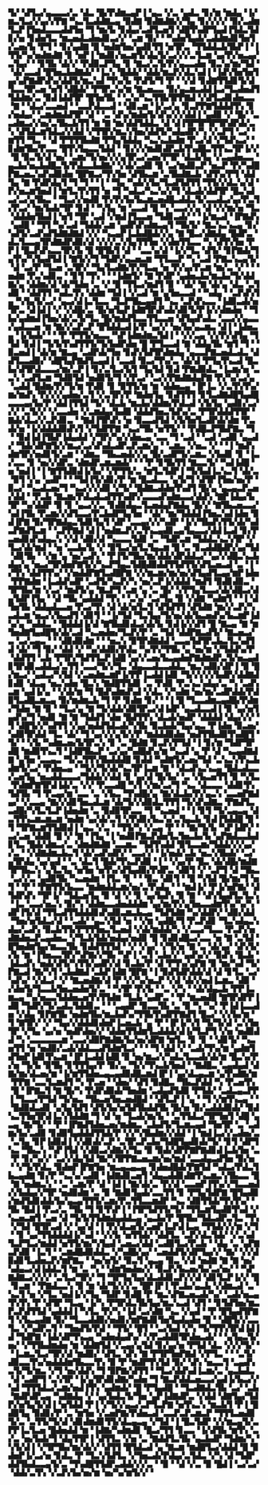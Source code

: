 ▜▞▝▟▜▃▞▄▃▃▃▞▃▝▟▃▝█▞▛▟▆▃▄▛▐▝▄▃▝▞▃▝▄▟▃▝▊▞▆▝▆▟▄▝▐▞▆▃▜▃▞▞▄▞▞▛▇▝▚▃▜▃▟▟▇▃▄▝▉▟▇▝▉▟▇▟▇▞▞▜▄▝▊▞▞▞▞▝▉▞▃▟▆▜▃▛▐▜▅▟▃▃▃▟▟▜▅▝▜▝▆▞▙▝▊▟▄▞▃▟▜▃▅▜▝▟█▜▚▟▛▜▄▟▐▜▟▃▜▟▊▞▅▝▊▟▅▜▃▝▆▃▅▟▃▟▅▟▊▃▞▞▝▃▆▝▉▞▝▝▚▟▅▜▄▟▞▃▟▟▆▟▊▜▅▜▞▃▅▞▙▝▛▜▝▝▊▞▄▟▇▝█▝▅▟▆▜▅▞▄▟▊▜▜▝▅▜▛▃▝▜▜▟▟▃▙▜▙▛▐▝▐▜▜▞▚▞▅▟▆▟▇▝▊▝▅▛▐▝▆▟▊▞▅▃▆▜▞▟▄▜▞▃▞▞▞▃▜▃▆▝▄▞▛▞▅▃▄▞▃▜▄▞▝▝▊▜▙▝▟▞▞▝▛▟▉▃▛▜▄▝▊▝▇▃▞▃▜▞▛▞▄▃▃▟▅▝▉▃▚▞▆▞▜▟▝▝▟▞▃▃▟▝█▜▅▃▙▟▇▟▞▝▐▃▚▝█▟▟▞▝▟▟▞▆▃▛▞▟▃▚▟▐▝▐▟▚▜▅▜▅▜▄▞▄▛▇▟▛▟▚▞▟▟▜▞▆▃▚▟▝▜▚▞▙▝▛▟▜▞▜▝▛▝▝▞▟▝▊▟▇▜▜▟▊▜▞▟▜▃▃▜▛▃▅▝▅▜▝▟█▟▞▝▛▜▛▃▚▞▆▝▇▃▅▃▃▝▉▞▄▃▆▃▟▟▐▃▞▜▃▟▅▟▜▜▟▟▆▞▃▝▉▟▐▟▟▜▛▝█▜▅▜▙▝▝▃▚▞▚▃▜▜▙▜▛▛▇▟▝▞▟▜▃▟▊▟▅▃▃▝▇▝▝▟▃▞▃▃▅▟▝▝▃▃▛▟▃▃▟▝▝▟▊▃▆▝▐▞▃▞▄▝▊▃▛▛▇▜▟▟▟▜▚▝▊▞▅▟▄▞▝▃▆▟▆▟▟▜▛▝▟▝▝▃▝▟▚▞▆▟▅▜▞▟▚▞▞▞▟▟▐▝▄▟▉▝▞▝█▞▝▃▃▟▆▃▞▞▅▞▃▜▙▃▙▜▜▝▆▝▇▝▆▞▟▟▜▟▟▃▝▟▝▟▐▜▛▜▛▜▛▜▛▟▛▟▞▃▚▝▟▜▟▃▆▜▟▃▞▞▟▟▝▞▜▜▛▞▆▃▚▜▅▞▟▟▜▞▚▟▄▟▛▞▚▝▞▃▛▜▝▃▞▝▆▜▜▝▜▃▝▝▟▝▛▜▜▜▙▟▇▝▛▜▄▜▟▟▄▝▚▃▚▃▙▟▆▝▛▃▞▟▝▞▜▟▚▃▞▝▊▟▆▜▙▞▛▃▃▝█▜▚▜▄▃▃▜▟▟▝▝▊▞▞▞▆▟▊▟▛▃▙▜▚▟█▃▜▜▚▃▜▛▐▞▞▝█▝▉▃▜▞▟▝▅▞▝▃▆▞▜▞▅▞▞▞▄▜▛▃▞▃▅▞▛▜▛▝▟▃▙▜▄▝▞▃▄▟▅▃▃▝▄▃▙▞▅▃▙▟█▃▜▞▛▟▃▃▙▟▇▞▝▞▟▞▃▟▉▝▉▝▃▞▆▟▉▃▛▝▅▃▛▝▛▞▚▟█▛▇▃▅▃▚▟▚▟▉▟▅▝█▛▇▃▞▜▚▜▅▝▟▜▙▃▆▝▃▜▙▟▇▃▙▝▟▜▚▞▛▜▝▟▟▜▄▝▇▝▛▟▛▟▄▜▝▜▝▜▝▝▐▝▝▜▄▝▚▟▞▞▙▞▜▃▟▜▟▜▜▝▜▜▞▞▟▃▚▞▟▝▛▞▅▃▆▜▅▟▐▝▆▜▃▜▚▜▜▝▅▝▜▝▚▟▃▞▚▃▚▞▞▜▝▟▃▟▞▟▟▜▛▝█▃▚▟▃▞▃▞▄▜▙▃▝▝▜▃▞▞▅▟▉▝▛▞▛▞▙▞▙▃▆▃▅▟█▃▟▟▃▜▞▃▃▟▃▞▄▞▛▃▜▞▛▃▞▝▆▞▙▟▞▜▛▝▊▟▝▝▚▜▄▝▆▝▃▃▟▝█▝▚▝▃▃▞▞▄▝▟▝▞▞▆▞▅▝▜▃▝▟▟▟▅▜▙▟▐▝▅▜▝▜▛▝▃▟▝▞▆▟▐▜▃▃▅▝▜▟▊▃▟▞▝▝▐▞▆▃▟▝▐▛▇▟▚▝▄▟█▝▝▜▜▝▚▞▃▟▝▜▟▟▞▃▆▝▄▟▛▟▚▟▆▃▄▜▝▜▙▜▞▝▇▃▚▃▚▃▄▝▊▞▚▟▜▞▃▟▚▟▜▟▇▟▇▟▝▞▞▝▚▃▄▛▐▃▙▟█▟▞▞▄▝▇▝█▃▞▟▇▟▄▝█▟▛▃▝▟▃▜▃▃▄▜▛▟▇▟▛▟▉▞▟▝▞▞▞▃▚▜▄▜▜▜▅▝▞▟▅▜▜▃▃▝▚▝▟▜▚▜▅▝▛▛▐▝█▃▛▟▚▃▃▜▛▞▙▝█▝█▜▙▜▝▟▝▝▃▃▚▞▟▝▐▞▞▜▃▝▟▜▞▝▊▛▇▟▞▜▄▜▚▞▚▜▄▟▜▟▐▝▇▜▞▞▜▝▜▟▛▞▄▃▅▃▆▝▜▜▃▃▛▝▚▝▃▟▝▛▇▃▚▃▄▜▞▝▟▝▃▞▛▝▜▃▅▝▃▜▛▞▝▜▄▜▃▟▇▞▛▞▜▃▄▝▅▝▛▞▄▞▛▃▆▝▆▞▃▝▞▝▝▝▅▟▆▝▛▃▚▟▊▃▝▝▊▜▝▜▚▝▝▝▐▟▆▜▞▝▇▝▛▟▛▝▄▟▅▃▙▞▆▃▙▞▜▞▟▟▇▞▄▝▟▟▆▞▟▝▟▞▜▟▅▝▃▝▞▝█▝▜▜▃▞▆▟▜▝▉▝▝▟▞▝▇▝▟▞▄▝▟▃▝▃▜▟▉▝▝▟▟▜▜▝▚▟▃▜▚▝▟▟▆▝▜▟▐▝▞▃▟▝▆▝▄▜▅▃▃▟▝▝▚▟▄▝▝▃▛▟▚▜▄▝▚▜▄▜▞▃▞▝▄▃▞▟▐▃▜▃▃▝▜▃▛▜▙▃▄▟▜▝▚▃▝▃▛▟▚▃▃▝▐▟▉▃▟▞▅▜▛▃▝▟▐▟▐▝▞▝▞▟█▞▃▝█▞▅▜▄▛▐▟▇▜▛▟▚▟▞▟▊▜▞▛▐▞▞▟▆▟▅▝▝▜▙▞▄▟▆▟▐▜▅▞▟▞▃▜▞▜▃▝█▞▆▟▟▜▃▃▜▜▃▃▅▝▟▜▄▟▚▟▃▝▃▃▞▞▄▃▃▞▄▟▃▃▅▝▆▝▇▞▞▃▛▃▛▝█▜▟▟▃▟▐▞▛▝▄▞▞▝▅▞▙▞▄▃▆▃▝▟▐▝▐▟▅▃▄▝▐▞▙▟▞▝▝▝▛▝▛▜▜▞▅▃▃▝▚▛▐▟▆▟▆▃▜▟▐▝▝▞▞▃▄▝▞▞▛▞▟▜▄▝▜▜▟▝▊▟▐▝▜▞▙▜▚▟▜▜▜▞▜▞▙▟▛▟▅▝█▝▛▜▃▃▟▝▇▝▟▟▄▜▙▝▆▜▝▜▝▝▉▃▅▟▐▝▟▞▆▝▇▃▄▝▃▟▛▟▞▜▅▝▊▟▚▜▟▜▛▟▆▟▄▝▄▃▃▛▇▃▅▟▃▟▃▝▟▟▜▃▃▟▉▞▝▟█▜▄▛▇▟▜▃▄▟▐▝▃▃▟▝▉▃▞▜▚▞▃▝▟▞▟▝▛▜▄▜▚▃▟▝█▃▙▞▟▜▛▟▃▃▃▞▆▞▃▛▐▝▊▞▃▜▃▞▙▜▝▜▄▜▟▝▊▟▝▛▇▟▉▟▃▝▐▃▆▞▅▝▃▃▚▝▃▟▜▃▆▝▜▟▉▜▟▝▅▟▉▜▞▜▝▞▛▃▞▝▃▞▞▛▇▟▇▟▄▛▇▝▛▞▚▞▃▞▄▝▃▟▟▝█▟▆▞▛▞▜▞▆▝▛▟▊▝▊▝▉▜▜▞▆▝▆▝▟▟▅▃▄▝▐▛▐▃▝▞▃▜▚▜▚▞▆▞▆▟▚▝▛▞▞▞▄▟▅▞▃▜▝▞▃▜▛▞▛▝▇▟▅▜▄▝▊▟▜▜▜▝▊▜▃▟▇▟█▜▄▟█▃▃▃▄▞▙▞▛▝▟▟▐▜▜▟▝▜▞▝▟▃▙▝▆▃▙▞▟▟▆▞▛▟▃▟▝▞▙▜▄▝▄▟▊▞▃▞▞▞▝▃▜▞▞▝▞▃▃▟▅▝▞▃▆▟▄▞▙▟▉▝▟▟▟▜▅▃▜▟▚▞▃▝▛▜▛▟▟▟▜▜▛▝▇▟▞▟▃▞▞▃▛▟▊▃▝▝▇▟▐▜▛▟▚▝▅▝▉▃▃▟▜▟▝▞▙▜▅▜▃▟▛▟▞▟▆▝▛▃▟▞▅▝▐▞▟▟▟▟▉▟▚▜▝▞▜▟▛▛▇▝▚▃▞▜▙▝▅▜▜▞▝▝▛▟█▃▛▜▙▛▇▃▝▜▝▝▉▟▐▟▐▜▙▛▐▟▄▟▟▝▞▜▛▞▚▞▞▟▅▃▄▝▃▃▝▜▝▃▟▝▝▃▟▝▃▟▉▝▄▃▟▞▝▜▟▞▟▛▇▜▞▞▆▃▞▃▞▟▚▟▃▟▛▃▛▃▆▞▄▝▝▃▆▃▝▞▅▃▝▞▝▝▐▝▆▟▚▟▆▜▛▞▅▟▊▜▞▃▆▝▝▟▆▃▝▜▙▃▅▟▞▞▄▝█▞▃▟▛▜▞▃▆▃▝▞▙▟▊▝▊▝▐▃▞▃▃▝▊▝▅▞▞▟▛▃▝▟▆▟▛▃▆▃▆▟▞▝▝▝▛▝▊▜▙▜▜▝▇▃▃▜▞▝▚▟▐▟█▝▅▝▅▟▐▝▐▝▇▜▜▟▉▟▐▞▙▞▝▞▛▜▜▞▃▝▆▜▃▜▟▛▐▝▜▞▙▟▐▃▚▃▜▝▟▞▃▝▉▜▝▞▄▝▄▟▛▝▝▝▜▟▐▜▞▟▊▞▛▝▆▝█▃▟▃▃▝▄▜▞▜▝▟▜▛▐▜▅▞▅▞▛▝▉▃▞▝▚▃▟▃▅▞▜▝▚▃▞▞▞▟▉▝▞▜▞▝█▟▇▃▟▟▅▜▚▟▜▝█▞▄▝▄▃▄▃▛▃▅▞▟▟▝▝▛▃▙▝▇▃▆▞▛▟▃▟▃▟▜▜▚▟▛▞▃▃▃▟▚▟▆▃▃▞▟▟▚▝▇▛▐▟▄▞▙▜▛▝▚▞▟▟▛▝▉▝▊▝▄▃▞▞▃▝▊▟▉▟▄▃▜▃▅▟▄▛▇▟▄▝█▞▞▝▇▜▙▃▅▃▃▞▚▟▐▜▙▝▛▃▆▞▞▟▜▃▃▞▛▃▙▟▛▜▄▜▅▝▝▟▞▝▆▞▜▟▟▟▐▜▅▃▚▟▐▟▅▝▉▟▐▛▇▝▉▞▜▛▇▟▄▃▜▟▊▜▄▜▝▟▛▝▃▃▄▞▞▞▚▟▛▝▐▞▞▜▙▟▚▜▜▞▟▞▚▟▃▛▇▟▜▃▆▝▝▃▛▛▇▟▝▟▐▝▅▟▆▃▛▞▃▜▚▃▄▟▊▃▄▜▄▃▃▞▟▟▐▃▟▝▊▞▛▃▅▟▊▟▚▟▄▃▚▝▞▟▝▟▉▞▟▝▚▃▃▃▜▟▊▝▃▝▜▟▛▃▆▝▜▟▟▃▚▃▚▜▛▝▞▜▃▞▟▞▆▟▝▝▅▝▃▃▙▞▙▝▞▝▉▜▃▞▅▜▃▜▄▃▆▝█▝▃▝▊▃▟▟█▟▛▞▄▞▜▟▝▟▊▜▙▝▝▞▆▝▄▝▅▞▃▟▚▝▝▛▐▜▞▜▙▞▆▞▟▟▞▟▛▟▟▃▞▝▄▞▞▟█▃▚▃▙▟▄▞▄▝▅▃▞▜▛▟▅▛▇▜▞▞▚▃▛▜▄▃▜▟█▟▉▟▟▜▜▟▜▜▞▟▜▃▅▃▟▝▃▝▐▝▞▜▚▝▟▟▜▜▚▞▝▞▅▟▟▛▇▜▃▟█▛▇▝▞▞▆▃▆▞▆▞▅▞▟▜▄▟▜▃▄▞▆▛▐▟▅▝▛▛▇▟▆▝▐▃▟▟▚▟▛▝▃▟▜▞▚▃▛▞▚▝▅▞▃▛▐▞▟▟▟▝▆▟▜▝▉▟▊▟▉▃▝▜▛▜▙▞▆▝▞▃▞▝▆▟▜▞▄▝▇▃▛▜▝▃▆▝▄▝▃▝█▞▝▞▛▜▄▜▃▃▞▟▞▟█▃▞▟▄▜▟▛▐▜▄▝▝▟▝▜▙▝▄▟▟▟▝▜▚▝▝▃▚▞▝▃▞▜▄▝▉▝▞▟▇▝▚▟▆▜▝▝▐▝▟▜▅▜▙▝▟▟▄▟▃▃▅▝▛▃▞▜▚▝▟▝▟▞▅▜▃▜▝▟▜▟▜▜▝▟▜▟▇▝▆▞▞▃▛▞▚▃▟▃▆▝▅▃▞▞▙▃▟▜▝▟▊▜▝▝▐▞▜▟▝▜▃▜▄▞▜▞▅▞▟▞▙▃▅▟▚▞▙▃▆▛▐▟▚▞▄▝▚▟▟▃▝▝█▟▟▟▐▞▟▝▇▜▙▟▊▟▃▞▟▞▙▝▊▟▐▞▞▟▜▝█▝▇▃▄▝▇▝▆▜▅▟▇▜▄▟█▜▞▟▞▃▟▝▚▃▅▟▅▞▜▃▛▞▛▝▃▝▜▟▝▟▟▛▇▃▟▜▞▝▇▃▅▃▞▃▝▃▞▃▄▃▝▝▝▟▉▟▉▟▆▝▝▝▅▃▚▝▉▜▛▟▇▟▟▝▃▃▄▜▟▜▛▃▙▃▜▃▚▟▜▟▝▟▞▝▜▝▉▞▝▟▟▝▞▝▚▞▟▟▉▞▛▟▄▝▚▞▛▞▜▜▙▝▄▝▅▞▆▝▞▜▟▟▚▞▛▝▟▟▜▜▝▃▙▝▛▜▛▞▜▟▜▜▃▛▐▟█▝▄▞▞▃▅▞▙▃▄▟▅▛▇▟▆▟▛▃▜▞▅▃▄▟▊▜▛▟▊▃▟▟▃▞▃▜▜▝▃▃▞▜▞▞▜▃▝▟▄▃▃▟▃▃▟▟▃▝▆▃▚▟▉▞▟▛▐▝▉▝█▞▆▃▞▝▄▟▃▞▚▜▟▝▞▃▅▟▆▃▆▛▐▞▛▛▐▃▟▟▐▟▊▝▜▞▞▞▞▞▙▟▛▞▟▟▇▟▊▟▊▝▟▃▄▝▅▃▚▟▅▝█▃▚▝▇▟█▜▜▟▊▝▃▝▛▟▊▝▛▃▚▃▚▟▄▞▃▝▚▝▃▟▚▃▆▝▄▟▐▞▄▝▝▞▟▞▆▝▜▝█▟▚▟▆▟▚▟▝▞▟▃▝▞▚▟▆▝▅▞▆▞▃▟▛▟▟▞▛▟▉▜▃▟█▃▆▃▄▝▉▞▆▟▆▃▙▝▜▝▛▝▊▟▆▝▊▞▝▝▐▝█▝▜▃▃▟▆▃▄▟█▞▛▟▆▞▜▟▅▝▇▝▉▝▝▜▃▞▄▝▇▝▜▞▟▟▞▟▉▜▛▃▞▟▐▟▛▝▄▃▟▃▃▟▐▝▉▝▄▞▅▜▄▟▚▞▜▝▅▟▊▝▇▝▇▝▜▟▟▜▝▟▅▝█▟▜▜▚▝▟▃▟▞▅▟▛▝▟▟▟▟▝▟▄▞▞▞▝▜▝▟█▜▞▞▚▟▜▜▝▞▄▞▅▟▟▜▟▃▟▞▚▜▙▝▉▃▙▟▞▜▄▞▄▃▝▛▐▟▅▝▉▃▅▞▚▟▉▜▛▟▟▝▜▃▝▟▞▝▜▝▄▞▞▞▄▜▞▞▛▝▆▟▟▟▉▟▅▝▅▟▜▜▙▟▉▜▚▟█▜▝▜▞▝▝▞▙▝▚▟▆▃▅▞▙▜▛▃▚▝▊▝▃▝█▟▇▝▊▃▛▞▛▜▟▝▐▝▊▞▆▝▜▟▛▜▛▟█▝▆▟▉▜▚▃▜▝▐▟█▜▙▃▛▝▃▞▄▞▚▟█▟▚▞▆▝▚▃▟▝▄▝▛▝▟▝▚▃▄▟▇▟▇▝▄▜▅▝▃▃▄▃▝▜▞▃▜▜▚▜▙▟▟▟█▝▊▟▟▝▚▟▇▜▞▃▅▞▜▟▝▃▚▃▚▜▚▃▙▟▆▜▞▃▞▝▛▟▅▃▄▝▝▜▞▞▜▞▟▞▚▃▜▛▐▃▆▝▇▝▝▟▃▟▚▃▚▃▄▝█▟▃▟▃▃▞▃▅▜▄▝▅▃▟▟▃▃▃▞▜▟▟▞▞▟▟▝▊▝▄▞▟▝█▞▙▞▝▃▝▞▙▃▅▜▜▝▉▝▚▜▃▝▛▟▆▛▇▜▛▟▐▟▞▃▝▞▞▝▛▃▃▟█▝▚▜▝▞▆▞▃▞▜▝▚▃▝▟▃▃▃▝▟▟▊▜▚▜▟▜▙▝▜▝▛▃▄▞▆▝▃▃▝▃▝▞▙▃▝▜▚▟█▞▄▝▇▞▟▃▙▞▛▞▄▃▚▝▃▃▅▛▇▟▄▞▝▞▃▃▄▝▇▞▞▟▊▜▅▃▟▃▆▝▟▞▜▞▞▟▉▟▃▜▜▜▝▜▞▟▚▟▇▃▝▛▇▟▜▃▃▟█▞▚▜▃▜▃▛▐▟▅▟▆▝▃▝▉▟▉▜▛▃▃▝▜▝▚▃▅▟▝▝▐▝▊▜▝▜▞▃▄▃▄▝▟▃▜▜▚▃▆▃▆▃▆▝▅▟▆▝▄▞▟▞▃▜▝▞▛▟▊▞▙▃▚▞▃▜▄▃▙▝▊▟▐▜▟▟█▝█▝▜▝▜▛▇▃▆▜▜▟▉▟▐▝▄▃▝▞▃▝▝▜▜▞▚▝▞▃▄▝▛▝▝▝▇▞▜▞▙▝▚▛▐▟▛▞▝▃▞▃▅▝▟▟▉▝█▝▞▝▇▝▐▜▄▝▐▝▅▟▊▛▇▃▛▟▅▜▃▜▅▃▙▞▙▝▄▛▇▟▃▃▙▟▊▜▃▝█▟▞▟▆▃▞▃▝▟▆▟▇▟▇▝▃▃▆▃▝▜▟▜▚▟▟▝▉▜▃▃▆▞▜▟▟▞▞▞▄▞▞▃▝▝▞▟▇▟▆▃▙▃▜▝▟▞▃▟▚▟▛▞▝▃▃▞▞▝▐▞▅▟▞▃▙▝▅▃▚▜▙▟▞▝▃▞▄▜▛▟▄▝▄▞▄▟▝▝▃▝▟▃▜▝█▟▞▜▚▃▛▟▉▝▐▝▝▞▄▞▛▝█▃▝▟▞▟█▞▆▟▇▜▛▜▙▃▚▝▄▜▃▜▄▝▅▜▅▝▅▜▚▞▟▜▄▟▉▞▛▟▛▃▝▟▉▜▝▞▝▃▛▜▝▟▝▜▙▃▝▃▞▞▃▝▄▟▉▜▙▝▚▃▅▟▆▝▐▜▃▝▊▝▝▝▉▃▝▟▊▜▝▝█▝▚▜▟▝█▞▆▞▜▝▅▜▝▝▛▝▝▛▇▜▜▞▙▃▃▝▆▟▆▟▟▃▆▞▅▞▃▜▚▟▄▝▝▝▆▟▐▞▝▛▐▞▅▛▇▞▝▟▜▟▛▟▚▝▜▛▐▞▝▜▟▃▅▜▄▝▉▝▟▝▞▝▊▝▄▞▙▟▚▝▉▝▇▝▝▟▚▜▄▟▜▃▜▃▚▝▐▃▝▃▃▞▅▃▚▝▉▞▚▝▟▟▆▃▃▟▅▟▟▟▆▝▄▞▆▞▛▞▄▜▅▃▃▟▆▜▚▞▚▞▚▝▟▛▐▜▞▟▝▜▜▃▟▜▜▟▟▟▊▟▚▟▉▃▆▃▙▃▄▝▜▟▜▟▇▝▚▞▟▟▛▞▝▟▉▞▟▟▝▜▅▞▅▜▟▃▞▟▝▝▃▟▞▝▄▃▚▜▟▝▅▝▝▞▆▝▄▟█▞▜▝▛▃▛▟▊▝▜▃▚▟▄▃▚▟▄▞▃▟▚▝▉▃▙▜▜▞▛▜▜▜▅▃▜▃▅▟▝▞▟▞▆▟▟▞▚▝▞▃▃▞▜▃▃▝▛▃▛▞▅▟▇▟▅▃▛▃▄▟▅▃▝▞▜▃▙▜▟▞▅▟▄▞▅▟▉▝█▝▊▟▊▟█▃▞▃▃▝▅▝▇▝▃▜▟▝█▜▅▟▆▜▄▞▆▃▃▜▙▝▊▟▟▜▜▜▟▝▝▞▝▞▄▞▝▞▜▞▅▝▇▝▃▝▟▞▄▞▝▟▚▜▞▞▙▝▆▝▐▜▅▃▃▜▛▞▚▛▇▞▞▜▙▝▚▛▐▝▃▜▝▃▙▞▞▝▄▟▚▞▞▝▉▟▚▝█▃▙▝▐▟▃▟▚▝▅▟▞▟▜▞▚▜▜▞▄▟▛▞▟▝▊▃▙▞▛▝▟▝▛▜▚▞▄▛▇▝▉▝▆▞▚▟▝▜▞▛▇▃▟▝▇▞▚▜▝▃▙▟▇▟▝▃▙▛▐▟▇▝█▛▇▝▐▝▉▟▜▟▛▟▟▞▟▝▟▝▊▜▃▝▃▞▚▟▚▞▝▞▟▃▞▝▞▝▇▃▅▟▇▞▟▝▛▝▞▞▚▞▅▃▛▝▞▟▝▟▞▞▅▟▐▃▆▃▝▟▉▝▞▟▅▜▞▜▃▃▙▜▅▃▅▟▅▜▞▃▝▝▚▜▛▝▛▞▙▝▝▃▝▞▚▝▝▟▞▟▄▃▙▝▛▛▐▃▆▃▄▝▚▞▅▃▃▜▟▟▅▃▅▜▚▜▜▟▆▝▜▃▙▝▄▟▛▃▝▝▛▝▆▃▅▟█▝▇▜▛▟▛▛▐▟▉▝▜▟▛▞▜▞▃▟▃▜▟▟▊▃▝▝▝▃▄▟▛▝▉▃▃▜▙▝▃▝▉▝▚▝▚▞▝▛▐▟▐▃▃▟▅▝▞▟▄▝▊▛▇▜▙▝▅▟▆▜▙▞▆▃▙▟▚▞▜▜▙▜▚▟▛▛▇▟▜▝█▃▞▝▞▞▙▞▆▝▜▝▇▜▛▞▝▞▝▜▄▞▞▟▟▟▊▟▅▛▐▃▅▃▙▝▄▝▛▝▐▛▐▞▚▜▝▜▞▜▞▟▝▃▚▜▅▜▛▝▞▜▄▝▄▞▅▝▅▟▛▟▅▞▞▝▟▟▅▜▜▟▆▜▃▟▟▟▞▟▐▞▜▃▛▜▝▞▅▝▅▟▉▟▟▝▚▝▃▃▃▃▃▃▆▝▃▃▞▟▉▛▇▟▇▞▙▞▅▞▟▛▇▝▆▜▃▝▊▝▊▝▝▟▊▜▞▝▚▃▅▜▜▝▅▝▅▟▉▞▃▟▞▟▟▃▃▟▜▟▆▜▃▞▝▝▝▜▝▟▟▝▞▝▃▟▞▜▚▞▆▝▄▟▆▜▟▜▅▛▐▟▊▜▚▃▆▝▐▛▐▃▟▟▐▟█▝▉▝▅▞▆▃▞▞▚▟▃▜▃▃▟▞▟▞▆▝█▃▚▞▛▞▅▝▜▞▙▝▉▜▙▝▊▜▜▜▄▞▛▝▉▞▃▝▜▞▞▜▚▃▙▜▅▟▝▝▇▟█▃▝▃▄▟▄▟▝▟▇▞▆▞▟▃▅▞▆▝▐▞▆▜▜▟▅▃▄▃▄▟▉▟█▃▆▟▐▛▐▝▄▞▟▃▄▃▆▝▄▜▚▟▇▞▆▝▛▛▇▝▃▃▜▃▆▟▜▝▚▝▛▃▅▝▝▟▅▞▝▟▜▝▉▟█▃▝▜▙▃▛▟▟▝▚▝▛▃▅▜▚▝█▝▐▛▇▃▜▝▇▝█▞▚▝▛▟▛▟▉▟▞▜▅▟▆▝▃▟▄▟▜▟▉▝▛▜▟▞▝▃▟▃▄▃▛▛▐▝▜▃▃▞▛▜▟▝▜▞▅▃▝▜▙▃▅▜▅▃▅▟█▟▝▝▟▜▃▛▐▝▄▝▝▜▝▞▆▜▚▃▄▝▝▝█▟▉▟▃▟▊▝▄▜▄▜▟▜▝▟▜▞▙▞▅▜▟▜▙▟▟▜▙▝█▞▅▝▉▞▃▟▟▟▉▟▞▝▉▟▚▃▜▜▅▜▛▟▐▃▚▜▟▟▇▝▜▝▟▝▅▝▜▃▟▞▆▞▙▝▝▃▜▜▟▃▞▜▛▜▅▜▝▟█▝▄▃▄▝▇▞▜▞▝▝▛▝▐▛▇▟▜▟▅▃▅▞▆▟▆▃▝▃▙▟▜▞▜▃▆▃▄▟▝▜▅▜▛▝▃▝▃▟▆▞▙▞▃▟▉▝▊▟▉▜▄▟▟▟▜▜▟▞▛▝▞▞▚▜▙▟▆▞▞▟▟▝▐▝▆▟▐▃▞▞▃▟▅▞▃▝▃▜▄▝▊▛▐▟▉▟▐▝▞▟▊▟▞▃▛▝▃▜▛▃▛▃▙▞▜▟█▜▄▟▊▟▞▜▞▝▊▜▝▟▛▜▚▃▝▜▙▃▚▝▚▛▐▜▟▝▞▟▉▃▞▟▇▞▞▜▄▝▉▝▉▟▞▟▛▛▇▛▇▟▊▟▐▃▙▜▅▝▃▝▛▝▊▞▚▞▞▝▃▞▞▟▄▜▟▝▇▞▚▜▛▛▇▃▅▃▆▞▅▞▆▟▝▃▃▟▄▃▟▜▅▝▉▞▅▝▝▞▜▞▛▟▃▝▉▟▅▛▐▛▇▜▅▝▆▃▄▃▄▃▄▝▊▟▅▟█▟▞▛▇▜▟▝▚▟▃▞▛▟▃▜▙▃▄▟▇▝▊▞▛▝▚▃▚▞▃▟▉▝▐▟▇▟▊▃▅▜▝▟▄▃▟▟▊▟▇▜▚▃▆▃▚▜▙▃▃▝█▝▇▝▅▟▆▃▚▝▝▃▝▃▆▞▛▝▟▝▐▟▐▝▇▞▟▞▃▝▛▞▟▝▃▃▅▛▐▜▚▞▞▜▃▃▅▟▞▞▙▟▄▞▞▜▛▝▅▟▉▟▆▝▃▝▉▝▇▟▊▜▄▟▞▃▃▜▜▝▊▝▛▜▄▜▟▛▇▝█▜▄▟▉▞▆▟▜▟▊▟▟▞▙▞▄▃▄▜▜▜▞▃▆▞▛▃▜▜▃▃▆▟▛▝▚▃▝▟▉▜▜▟▞▜▚▜▚▞▝▜▙▝█▟▐▝▛▃▞▃▝▜▙▝▜▝▊▜▚▛▐▝▐▜▛▜▟▜▜▞▜▞▝▜▜▃▆▜▄▟▉▜▚▟▝▞▚▃▅▃▆▜▝▃▅▝▟▝▜▞▙▜▜▟▆▟▄▟▟▃▄▝▄▃▙▞▛▝█▜▙▞▜▟▃▟▛▃▜▃▝▜▚▝▞▜▟▝█▜▛▃▟▝▞▝▄▞▟▝▐▝▛▞▟▃▅▜▞▃▅▛▐▃▛▟▐▃▄▝▜▜▟▞▞▞▆▝▞▜▝▝▊▝▄▞▜▜▟▟▟▟▐▞▚▟▝▝▞▞▙▝▅▜▜▟▞▝▟▟▜▃▝▃▛▞▟▃▜▟▞▝▞▃▚▟▜▃▛▜▃▞▆▟▟▝▅▜▜▞▆▞▚▜▄▟▝▃▅▃▞▟▟▝▃▟▉▜▃▞▛▃▙▝▝▟▄▝▃▝▄▛▇▃▛▟▉▝▐▃▜▝▝▃▆▟█▟▉▟▟▃▝▞▚▟█▞▄▞▝▃▅▟▟▜▞▟▛▜▄▞▞▝▇▞▝▞▞▟▉▟▊▜▃▟▅▃▛▞▆▛▇▃▝▝▅▞▅▜▞▝▉▃▜▝▄▃▄▝▉▃▝▞▟▝▅▟▇▝▇▝▇▝▅▞▚▟▄▃▞▟▐▟▟▃▜▝▆▝▃▝▚▝▝▟▆▜▅▟▅▞▞▝▉▃▛▞▙▃▅▞▙▞▃▞▅▞▝▝▚▛▇▟▇▃▞▞▞▞▝▃▜▃▞▜▛▞▝▜▝▜▛▜▄▜▄▞▟▃▟▟▊▃▛▞▞▟▝▟▊▜▃▛▐▞▞▝█▝▊▃▆▝▝▛▇▟▃▃▚▝▉▝▆▝▟▞▜▞▞▞▃▝█▛▐▛▐▝▛▃▙▞▄▃▙▝▞▟▆▃▟▝▃▝▚▃▜▝▅▝▞▜▃▝▅▟▐▞▞▜▄▝▜▟▛▝▊▟█▝▛▝▆▃▚▛▇▃▅▃▟▞▚▞▝▃▟▞▅▃▄▜▚▜▚▝▛▝▟▜▛▝▜▃▄▝▐▞▚▝▛▜▛▟▃▜▙▜▄▞▆▃▚▃▟▝▟▜▝▝▊▜▟▜▅▞▆▃▛▃▛▟▜▜▟▝▄▟▟▟▐▝▚▜▃▝▛▞▚▝▐▟▝▃▞▟▇▝▚▃▝▞▄▟▝▝▛▝█▜▄▟▜▛▇▜▝▞▙▃▄▟▇▝▉▞▝▜▃▃▟▟▉▞▅▟▊▞▆▛▇▟▊▜▅▜▄▟▄▟▅▝█▝▝▟█▜▞▞▃▃▜▃▝▞▚▟▛▃▜▝▝▜▅▟▜▞▛▟▝▝▜▜▞▝█▜▝▝▃▞▙▟▝▞▚▝▜▞▜▜▚▜▛▟▐▟▐▟▝▜▟▛▇▝▐▟▞▟▛▜▚▃▄▝▚▟▅▟▄▟▚▞▝▞▛▃▟▟▉▜▛▟▅▃▟▞▝▝▄▜▄▃▜▞▅▞▝▞▜▜▙▟▆▟▅▝▆▝▟▟▇▜▟▝▞▃▄▞▄▜▟▝▊▞▄▞▅▝▛▜▟▝▟▃▝▞▞▞▜▞▝▝▐▃▆▃▜▃▞▜▛▞▟▝▆▟▉▞▝▟▜▃▝▟▚▝▇▝▛▜▛▜▅▛▇▟▝▞▛▜▃▝▝▝▃▜▞▟▉▃▃▜▚▞▅▟▟▟▆▜▙▃▃▜▚▝▉▝▛▝▆▟▛▜▚▜▟▝▉▞▝▟▚▝▅▃▃▜▝▃▄▟▚▃▜▞▜▞▆▃▝▞▜▝▅▞▟▟▚▝▜▝▉▛▇▞▟▜▜▝▝▜▃▞▟▟▚▟▐▃▆▞▃▝▄▃▙▟▃▝▟▝▃▟▛▜▝▃▚▜▛▝▐▞▄▜▛▟▊▟▇▞▚▟▅▝▜▝▇▃▛▟▟▃▅▃▃▞▄▟▐▞▙▃▞▞▚▟▝▜▜▜▟▃▞▃▆▞▅▟▐▜▚▝▄▟▆▟▞▝█▝▛▜▄▟█▝▝▜▃▟▇▟▃▜▙▝▃▞▝▃▙▝▇▟▛▟▛▃▄▝▚▟▇▟▄▝▞▝▄▞▙▟▃▜▞▜▅▝▄▛▐▟▇▟▛▃▝▞▟▟▝▟▇▜▄▞▜▟▛▞▅▜▄▜▞▟▐▝▅▜▟▟▝▛▐▝▞▜▞▞▄▃▞▃▛▜▃▛▇▝▅▜▚▃▚▝▆▃▙▜▝▛▐▝█▟▉▜▄▝▉▟▊▞▛▝▃▝▆▜▅▝▞▃▅▛▇▞▛▟▅▃▟▝▃▃▛▃▛▃▆▃▛▝▜▜▜▃▅▟▉▜▞▃▝▃▜▜▞▜▞▟▝▟▊▟▆▟▊▜▜▞▟▃▄▃▄▝▞▜▟▝▐▝█▃▜▟▛▝▞▞▆▃▄▜▞▃▛▛▐▃▜▃▅▝█▟▅▟▟▝▆▝▐▟▇▞▚▟▆▟▊▝█▃▞▜▜▝▊▃▃▝▐▞▟▜▙▝▆▜▚▝▃▞▃▝▅▞▙▟▞▜▝▟▄▜▜▛▐▝▟▜▜▃▝▞▅▝▃▝▇▟▟▜▃▜▙▝▄▃▙▟▛▝▜▟▆▞▚▝▚▜▞▟▐▝▞▜▛▜▙▞▆▞▟▞▞▝▟▜▜▝█▜▟▃▟▝▄▝▇▃▆▝▆▟█▜▃▞▟▟▟▝█▝▉▟▅▛▐▞▃▞▅▝▊▟▃▝▛▝▜▃▚▜▟▜▃▝▞▜▅▃▟▞▛▟▄▞▃▜▟▃▝▞▚▝▟▝▜▟▛▟▟▜▙▟▃▃▄▜▞▃▝▜▚▟█▜▜▟▛▃▟▟▞▞▞▃▝▝▉▝▝▟▝▞▃▝▉▝█▟▐▝▃▞▃▞▝▟▟▞▃▜▚▝▞▃▛▞▙▞▅▞▆▝▅▞▚▞▆▜▞▞▝

